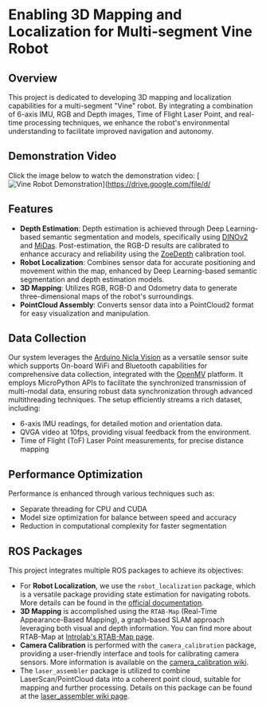 # Enabling 3D Mapping and Localization for Multi-segment Vine Robot

## Overview
This project is dedicated to developing 3D mapping and localization capabilities for a multi-segment "Vine" robot. By integrating a combination of 6-axis IMU, RGB and Depth images, Time of Flight Laser Point, and real-time processing techniques, we enhance the robot's environmental understanding to facilitate improved navigation and autonomy.

## Demonstration Video
Click the image below to watch the demonstration video:
[![Vine Robot Demonstration](https://drive.google.com/uc?id=1orD6T02gCoKNCI5ZiVkwGCjW6SpTG-4V)](https://drive.google.com/file/d/


## Features
- **Depth Estimation**: Depth estimation is achieved through Deep Learning-based semantic segmentation and models, specifically using [DINOv2](https://github.com/isl-org/ZoeDepth) and [MiDas](https://github.com/isl-org/MiDaS). Post-estimation, the RGB-D results are calibrated to enhance accuracy and reliability using the [ZoeDepth](https://github.com/isl-org/ZoeDepth) calibration tool.
- **Robot Localization**: Combines sensor data for accurate positioning and movement within the map, enhanced by Deep Learning-based semantic segmentation and depth estimation models.
- **3D Mapping**: Utilizes RGB, RGB-D and Odometry data to generate three-dimensional maps of the robot's surroundings.
- **PointCloud Assembly**: Converts sensor data into a PointCloud2 format for easy visualization and manipulation.

## Data Collection

Our system leverages the [Arduino Nicla Vision](https://docs.arduino.cc/hardware/nicla-vision/) as a versatile sensor suite which supports On-board WiFi and Bluetooth capabilities for comprehensive data collection, integrated with the [OpenMV](https://openmv.io/) platform. It employs MicroPython APIs to facilitate the synchronized transmission of multi-modal data, ensuring robust data synchronization through advanced multithreading techniques. The setup efficiently streams a rich dataset, including:

- 6-axis IMU readings, for detailed motion and orientation data.
- QVGA video at 10fps, providing visual feedback from the environment.
- Time of Flight (ToF) Laser Point measurements, for precise distance mapping


## Performance Optimization
Performance is enhanced through various techniques such as:
- Separate threading for CPU and CUDA
- Model size optimization for balance between speed and accuracy
- Reduction in computational complexity for faster segmentation

## ROS Packages
This project integrates multiple ROS packages to achieve its objectives:
- For **Robot Localization**, we use the `robot_localization` package, which is a versatile package providing state estimation for navigating robots. More details can be found in the [official documentation](https://docs.ros.org/en/melodic/api/robot_localization/html/index.html).
- **3D Mapping** is accomplished using the `RTAB-Map` (Real-Time Appearance-Based Mapping), a graph-based SLAM approach leveraging both visual and depth information. You can find more about RTAB-Map at [Introlab's RTAB-Map page](https://introlab.github.io/rtabmap/).
- **Camera Calibration** is performed with the `camera_calibration` package, providing a user-friendly interface and tools for calibrating camera sensors. More information is available on the [camera_calibration wiki](https://wiki.ros.org/camera_calibration).
- The `laser_assembler` package is utilized to combine LaserScan/PointCloud data into a coherent point cloud, suitable for mapping and further processing. Details on this package can be found at the [laser_assembler wiki page](https://wiki.ros.org/laser_assembler).

